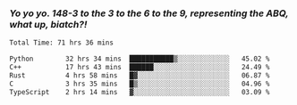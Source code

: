 ### ***Yo yo yo. 148-3 to the 3 to the 6 to the 9, representing the ABQ, what up, biatch?!***

<!--START_SECTION:waka-->

```txt
Total Time: 71 hrs 36 mins

Python        32 hrs 34 mins  ███████████▒░░░░░░░░░░░░░   45.02 %
C++           17 hrs 43 mins  ██████░░░░░░░░░░░░░░░░░░░   24.49 %
Rust          4 hrs 58 mins   █▓░░░░░░░░░░░░░░░░░░░░░░░   06.87 %
C             3 hrs 35 mins   █▒░░░░░░░░░░░░░░░░░░░░░░░   04.96 %
TypeScript    2 hrs 14 mins   ▓░░░░░░░░░░░░░░░░░░░░░░░░   03.09 %
```

<!--END_SECTION:waka-->

<!--
**AJMC2002/AJMC2002** is a ✨ _special_ ✨ repository because its `README.md` (this file) appears on your GitHub profile.

Here are some ideas to get you started:

- 🔭 I’m currently working on ...
- 🌱 I’m currently learning ...
- 👯 I’m looking to collaborate on ...
- 🤔 I’m looking for help with ...
- 💬 Ask me about ...
- 📫 How to reach me: ...
- 😄 Pronouns: ...
- ⚡ Fun fact: ...
-->
